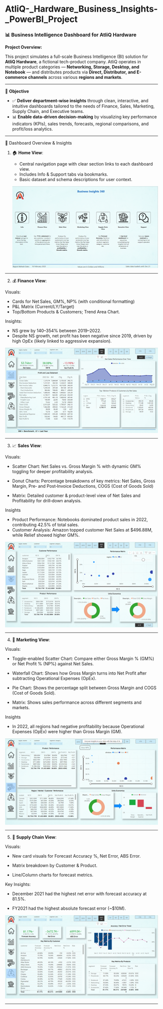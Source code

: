 # AtliQ-_Hardware_Business_Insights-_PowerBI_Project
### 📊 Business Intelligence Dashboard for AtliQ Hardware

**Project Overview:**

   This project simulates a full-scale Business Intelligence (BI) solution for **AtliQ Hardware**, a fictional tech-product company. AtliQ operates in multiple product categories — **Networking, Storage, Desktop, and Notebook** — and distributes products via **Direct, Distributor, and E-commerce channels** across various **regions and markets**.
_____________________________________________________________________________________________________________________________________________________________________________________________________________________
🧠 **Objective**
 
* ✅ **Deliver department-wise insights** through clean, interactive, and intuitive dashboards tailored to the needs of Finance, Sales, Marketing, Supply Chain, and Executive teams.
* 📊 **Enable data-driven decision-making** by visualizing key performance indicators (KPIs), sales trends, forecasts, regional comparisons, and profit/loss analytics.
____________________________________________________________________________________________________________________________________________________________________________________________________________________
📁 Dashboard Overview & Insights
1. 🏠 **Home View**:

    * Central navigation page with clear section links to each dashboard view.
    * Includes Info & Support tabs via bookmarks.
    * Basic dataset and schema descriptions for user context.
     
    ![Image_Alt](https://github.com/Suriyapriya-S/AtliQ-_Hardware_Business_Insights-_PowerBI_Project/blob/9aee3f62eb2f2843e71cb224ee05da867aa8e062/Screenshot%202025-06-20%20190314.png) 
____________________________________________________________________________________________________________________________________________________________________________________________________________________
2. 💰 **Finance View**:
 
  Visuals:

  * Cards for Net Sales, GM%, NP% (with conditional formatting) 
  * P&L Matrix (Current/LY/Target) 
  * Top/Bottom Products & Customers; Trend Area Chart.
  
 Insights:

* NS grew by 140–354% between 2019–2022.
* Despite NS growth, net profit has been negative since 2019, driven by high OpEx (likely linked to aggressive expansion).
  
![Image_Alt](https://github.com/Suriyapriya-S/AtliQ-_Hardware_Business_Insights-_PowerBI_Project/blob/2fd0cd09131b89ba18d68f1f236e93a3aa1f5c9a/Screenshot%202025-06-20%20190349.png) 
____________________________________________________________________________________________________________________________________________________________________________________________________________________

3. 📈 **Sales View**:
 
  Visuals:

 * Scatter Chart: Net Sales vs. Gross Margin % with dynamic GM% toggling for deeper profitability analysis.
 
 * Donut Charts: Percentage breakdowns of key metrics:
       Net Sales, Gross Margin, Pre‑ and Post‑Invoice Deductions, COGS (Cost of Goods Sold)
       
 * Matrix: Detailed customer & product-level view of Net Sales and Profitability for drill‑down analysis.

 Insights

 * Product Performance: Notebooks dominated product sales in 2022, contributing 42.5% of total sales.
 * Customer Analysis: Amazon topped customer Net Sales at $496.88M, while Relief showed higher GM%.


![Image_Alt](https://github.com/Suriyapriya-S/AtliQ-_Hardware_Business_Insights-_PowerBI_Project/blob/cb259a2f31e8a040c6d93421de84f129149c92a5/Screenshot%202025-06-20%20190413.png)

____________________________________________________________________________________________________________________________________________________________________________________________________________________

4. 📢 **Marketing View**:

 Visuals:

* Toggle-enabled Scatter Chart: Compare either Gross Margin % (GM%) or Net Profit % (NP%) against Net Sales.

* Waterfall Chart: Shows how Gross Margin turns into Net Profit after subtracting Operational Expenses (OpEx).

* Pie Chart: Shows the percentage split between Gross Margin and COGS (Cost of Goods Sold).

* Matrix: Shows sales performance across different segments and markets.

 Insights

 * In 2022, all regions had negative profitability because Operational Expenses (OpEx) were higher than Gross Margin (GM).

![Image_Alt](https://github.com/Suriyapriya-S/AtliQ-_Hardware_Business_Insights-_PowerBI_Project/blob/848b68979948272d9e95d4d5a13f2b11cabc4de1/Screenshot%202025-06-20%20190440.png)
____________________________________________________________________________________________________________________________________________________________________________________________________________________

5. 🚚 **Supply Chain View**:

Visuals:

* New card visuals for Forecast Accuracy %, Net Error, ABS Error.
 
* Matrix breakdown by Customer & Product.

* Line/Column charts for forecast metrics.
 
Key Insights:

* December 2021 had the highest net error with forecast accuracy at 81.5%.

* FY2021 had the highest absolute forecast error (~$10M).

![Image_Alt](https://github.com/Suriyapriya-S/AtliQ-_Hardware_Business_Insights-_PowerBI_Project/blob/34723cf6e4aded2996cea4d8808cae9abceb887e/Screenshot%202025-06-20%20190505.png)  

___________________________________________________________________________________________________________________________________________________________________________________________________________________




